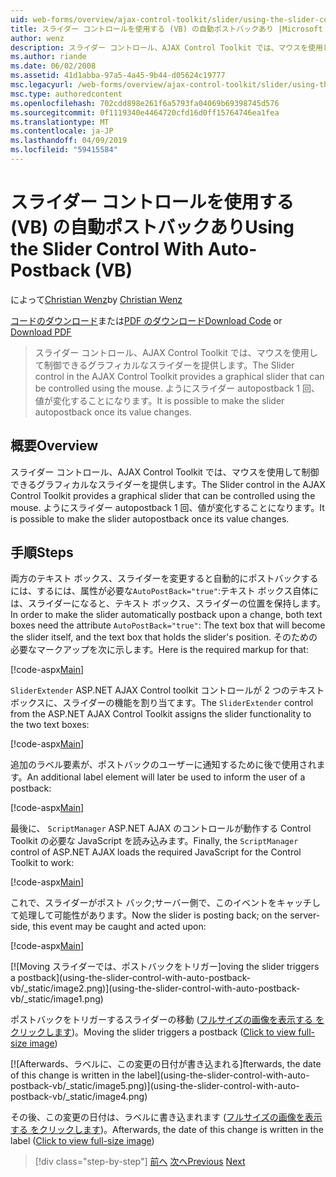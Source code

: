 ```yaml
---
uid: web-forms/overview/ajax-control-toolkit/slider/using-the-slider-control-with-auto-postback-vb
title: スライダー コントロールを使用する (VB) の自動ポストバックあり |Microsoft Docs
author: wenz
description: スライダー コントロール、AJAX Control Toolkit では、マウスを使用して制御できるグラフィカルなスライダーを提供します。 スライダー自動転記を作成することはしています.
ms.author: riande
ms.date: 06/02/2008
ms.assetid: 41d1abba-97a5-4a45-9b44-d05624c19777
msc.legacyurl: /web-forms/overview/ajax-control-toolkit/slider/using-the-slider-control-with-auto-postback-vb
msc.type: authoredcontent
ms.openlocfilehash: 702cdd898e261f6a5793fa04069b69398745d576
ms.sourcegitcommit: 0f1119340e4464720cfd16d0ff15764746ea1fea
ms.translationtype: MT
ms.contentlocale: ja-JP
ms.lasthandoff: 04/09/2019
ms.locfileid: "59415584"
---
```

# <a name="using-the-slider-control-with-auto-postback-vb"></a><span data-ttu-id="cf8ae-104">スライダー コントロールを使用する (VB) の自動ポストバックあり</span><span class="sxs-lookup"><span data-stu-id="cf8ae-104">Using the Slider Control With Auto-Postback (VB)</span></span>

<span data-ttu-id="cf8ae-105">によって[Christian Wenz](https://github.com/wenz)</span><span class="sxs-lookup"><span data-stu-id="cf8ae-105">by [Christian Wenz](https://github.com/wenz)</span></span>

<span data-ttu-id="cf8ae-106">[コードのダウンロード](http://download.microsoft.com/download/9/3/f/93f8daea-bebd-4821-833b-95205389c7d0/Slider1.vb.zip)または[PDF のダウンロード](http://download.microsoft.com/download/b/6/a/b6ae89ee-df69-4c87-9bfb-ad1eb2b23373/slider1VB.pdf)</span><span class="sxs-lookup"><span data-stu-id="cf8ae-106">[Download Code](http://download.microsoft.com/download/9/3/f/93f8daea-bebd-4821-833b-95205389c7d0/Slider1.vb.zip) or [Download PDF](http://download.microsoft.com/download/b/6/a/b6ae89ee-df69-4c87-9bfb-ad1eb2b23373/slider1VB.pdf)</span></span>

> <span data-ttu-id="cf8ae-107">スライダー コントロール、AJAX Control Toolkit では、マウスを使用して制御できるグラフィカルなスライダーを提供します。</span><span class="sxs-lookup"><span data-stu-id="cf8ae-107">The Slider control in the AJAX Control Toolkit provides a graphical slider that can be controlled using the mouse.</span></span> <span data-ttu-id="cf8ae-108">ようにスライダー autopostback 1 回、値が変化することになります。</span><span class="sxs-lookup"><span data-stu-id="cf8ae-108">It is possible to make the slider autopostback once its value changes.</span></span>


## <a name="overview"></a><span data-ttu-id="cf8ae-109">概要</span><span class="sxs-lookup"><span data-stu-id="cf8ae-109">Overview</span></span>

<span data-ttu-id="cf8ae-110">スライダー コントロール、AJAX Control Toolkit では、マウスを使用して制御できるグラフィカルなスライダーを提供します。</span><span class="sxs-lookup"><span data-stu-id="cf8ae-110">The Slider control in the AJAX Control Toolkit provides a graphical slider that can be controlled using the mouse.</span></span> <span data-ttu-id="cf8ae-111">ようにスライダー autopostback 1 回、値が変化することになります。</span><span class="sxs-lookup"><span data-stu-id="cf8ae-111">It is possible to make the slider autopostback once its value changes.</span></span>

## <a name="steps"></a><span data-ttu-id="cf8ae-112">手順</span><span class="sxs-lookup"><span data-stu-id="cf8ae-112">Steps</span></span>

<span data-ttu-id="cf8ae-113">両方のテキスト ボックス、スライダーを変更すると自動的にポストバックするには、するには、属性が必要な`AutoPostBack="true"`:テキスト ボックス自体には、スライダーになると、テキスト ボックス、スライダーの位置を保持します。</span><span class="sxs-lookup"><span data-stu-id="cf8ae-113">In order to make the slider automatically postback upon a change, both text boxes need the attribute `AutoPostBack="true"`: The text box that will become the slider itself, and the text box that holds the slider's position.</span></span> <span data-ttu-id="cf8ae-114">そのための必要なマークアップを次に示します。</span><span class="sxs-lookup"><span data-stu-id="cf8ae-114">Here is the required markup for that:</span></span>

[!code-aspx[Main](using-the-slider-control-with-auto-postback-vb/samples/sample1.aspx)]

<span data-ttu-id="cf8ae-115">`SliderExtender` ASP.NET AJAX Control toolkit コントロールが 2 つのテキスト ボックスに、スライダーの機能を割り当てます。</span><span class="sxs-lookup"><span data-stu-id="cf8ae-115">The `SliderExtender` control from the ASP.NET AJAX Control Toolkit assigns the slider functionality to the two text boxes:</span></span>

[!code-aspx[Main](using-the-slider-control-with-auto-postback-vb/samples/sample2.aspx)]

<span data-ttu-id="cf8ae-116">追加のラベル要素が、ポストバックのユーザーに通知するために後で使用されます。</span><span class="sxs-lookup"><span data-stu-id="cf8ae-116">An additional label element will later be used to inform the user of a postback:</span></span>

[!code-aspx[Main](using-the-slider-control-with-auto-postback-vb/samples/sample3.aspx)]

<span data-ttu-id="cf8ae-117">最後に、 `ScriptManager` ASP.NET AJAX のコントロールが動作する Control Toolkit の必要な JavaScript を読み込みます。</span><span class="sxs-lookup"><span data-stu-id="cf8ae-117">Finally, the `ScriptManager` control of ASP.NET AJAX loads the required JavaScript for the Control Toolkit to work:</span></span>

[!code-aspx[Main](using-the-slider-control-with-auto-postback-vb/samples/sample4.aspx)]

<span data-ttu-id="cf8ae-118">これで、スライダーがポスト バック;サーバー側で、このイベントをキャッチして処理して可能性があります。</span><span class="sxs-lookup"><span data-stu-id="cf8ae-118">Now the slider is posting back; on the server-side, this event may be caught and acted upon:</span></span>

[!code-aspx[Main](using-the-slider-control-with-auto-postback-vb/samples/sample5.aspx)]


[![M<span data-ttu-id="cf8ae-119">oving スライダーでは、ポストバックをトリガー]</span><span class="sxs-lookup"><span data-stu-id="cf8ae-119">oving the slider triggers a postback]</span></span>(using-the-slider-control-with-auto-postback-vb/_static/image2.png)](using-the-slider-control-with-auto-postback-vb/_static/image1.png)

<span data-ttu-id="cf8ae-120">ポストバックをトリガーするスライダーの移動 ([フルサイズの画像を表示する をクリックします](using-the-slider-control-with-auto-postback-vb/_static/image3.png))。</span><span class="sxs-lookup"><span data-stu-id="cf8ae-120">Moving the slider triggers a postback ([Click to view full-size image](using-the-slider-control-with-auto-postback-vb/_static/image3.png))</span></span>


[![A<span data-ttu-id="cf8ae-121">fterwards、ラベルに、この変更の日付が書き込まれる]</span><span class="sxs-lookup"><span data-stu-id="cf8ae-121">fterwards, the date of this change is written in the label]</span></span>(using-the-slider-control-with-auto-postback-vb/_static/image5.png)](using-the-slider-control-with-auto-postback-vb/_static/image4.png)

<span data-ttu-id="cf8ae-122">その後、この変更の日付は、ラベルに書き込まれます ([フルサイズの画像を表示する をクリックします](using-the-slider-control-with-auto-postback-vb/_static/image6.png))。</span><span class="sxs-lookup"><span data-stu-id="cf8ae-122">Afterwards, the date of this change is written in the label ([Click to view full-size image](using-the-slider-control-with-auto-postback-vb/_static/image6.png))</span></span>

> [!div class="step-by-step"]
> <span data-ttu-id="cf8ae-123">[前へ](databinding-the-slider-control-cs.md)
> [次へ](databinding-the-slider-control-vb.md)</span><span class="sxs-lookup"><span data-stu-id="cf8ae-123">[Previous](databinding-the-slider-control-cs.md)
[Next](databinding-the-slider-control-vb.md)</span></span>
